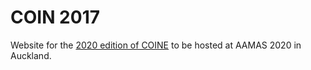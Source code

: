 # COIN 2017 <!-- [![DOI](https://zenodo.org/badge/70092435.svg)](https://zenodo.org/badge/latestdoi/70092435)-->

Website for the [2020 edition of COINE](http://coin-workshop.github.io) to be hosted at AAMAS 2020 in Auckland. 